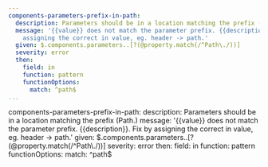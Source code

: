 ```yaml
---
components-parameters-prefix-in-path:
  description: Parameters should be in a location matching the prefix (Path.)
  message: '{{value}} does not match the parameter prefix. {{description}}. Fix by
    assigning the correct in value, eg. header -> path.'
  given: $.components.parameters..[?(@property.match(/^Path\./))]
  severity: error
  then:
    field: in
    function: pattern
    functionOptions:
      match: ^path$
...
```

components-parameters-prefix-in-path:
  description: Parameters should be in a location matching the prefix (Path.)
  message: '{{value}} does not match the parameter prefix. {{description}}. Fix by
    assigning the correct in value, eg. header -> path.'
  given: $.components.parameters..[?(@property.match(/^Path\./))]
  severity: error
  then:
    field: in
    function: pattern
    functionOptions:
      match: ^path$